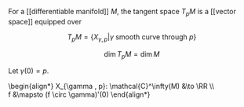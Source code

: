 For a [[differentiable manifold]] $M$, the tangent space $T_pM$ is a [[vector space]] equipped over

$$
T_p M = \{X_{\gamma , p} | \gamma \text{ smooth curve through } p \}
$$


$$
\dim T_p M = \dim M
$$

Let $\gamma(0)=p$.

\begin{align\*}
X_{\gamma , p}: \mathcal{C}^\infty(M) &\to \RR \\\\\
f &\mapsto (f \circ \gamma)'(0)
\end{align\*}